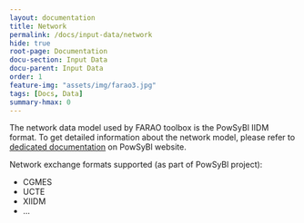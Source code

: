 ```yaml
---
layout: documentation
title: Network
permalink: /docs/input-data/network
hide: true
root-page: Documentation
docu-section: Input Data
docu-parent: Input Data
order: 1
feature-img: "assets/img/farao3.jpg"
tags: [Docs, Data]
summary-hmax: 0
---
```



The network data model used by FARAO toolbox is the PowSyBl IIDM format.
To get detailed information about the network model, please refer to [dedicated documentation](https://www.powsybl.org/pages/documentation/index.html#grid-model)
on PowSyBl website.  


Network exchange formats supported (as part of PowSyBl project):
- CGMES
- UCTE
- XIIDM
- ...